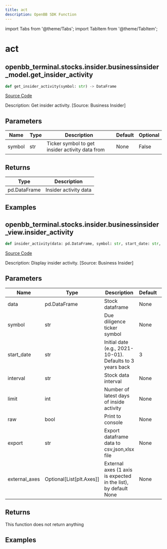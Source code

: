 ```yaml
---
title: act
description: OpenBB SDK Function
---
```


import Tabs from '@theme/Tabs';
import TabItem from '@theme/TabItem';

# act

<Tabs>
<TabItem value="model" label="Model" default>

## openbb_terminal.stocks.insider.businessinsider_model.get_insider_activity

```python title='openbb_terminal/stocks/insider/businessinsider_model.py'
def get_insider_activity(symbol: str) -> DataFrame
```
[Source Code](https://github.com/OpenBB-finance/OpenBBTerminal/tree/main/openbb_terminal/stocks/insider/businessinsider_model.py#L17)

Description: Get insider activity. [Source: Business Insider]

## Parameters

| Name | Type | Description | Default | Optional |
| ---- | ---- | ----------- | ------- | -------- |
| symbol | str | Ticker symbol to get insider activity data from | None | False |

## Returns

| Type | Description |
| ---- | ----------- |
| pd.DataFrame | Insider activity data |

## Examples



</TabItem>
<TabItem value="view" label="View">

## openbb_terminal.stocks.insider.businessinsider_view.insider_activity

```python title='openbb_terminal/stocks/insider/businessinsider_view.py'
def insider_activity(data: pd.DataFrame, symbol: str, start_date: str, interval: str, limit: int, raw: bool, export: str, external_axes: Optional[List[matplotlib.axes._axes.Axes]]) -> None
```
[Source Code](https://github.com/OpenBB-finance/OpenBBTerminal/tree/main/openbb_terminal/stocks/insider/businessinsider_view.py#L32)

Description: Display insider activity. [Source: Business Insider]

## Parameters

| Name | Type | Description | Default | Optional |
| ---- | ---- | ----------- | ------- | -------- |
| data | pd.DataFrame | Stock dataframe | None | False |
| symbol | str | Due diligence ticker symbol | None | False |
| start_date | str | Initial date (e.g., 2021-10-01). Defaults to 3 years back | 3 | False |
| interval | str | Stock data interval | None | False |
| limit | int | Number of latest days of inside activity | None | False |
| raw | bool | Print to console | None | False |
| export | str | Export dataframe data to csv,json,xlsx file | None | False |
| external_axes | Optional[List[plt.Axes]] | External axes (1 axis is expected in the list), by default None | None | True |

## Returns

This function does not return anything

## Examples



</TabItem>
</Tabs>
